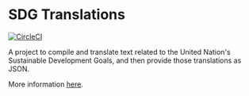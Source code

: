 # SDG Translations

[![CircleCI](https://circleci.com/gh/open-sdg/sdg-translations.svg?style=svg)](https://circleci.com/gh/open-sdg/sdg-translations)

A project to compile and translate text related to the United Nation's
  Sustainable Development Goals, and then provide those translations as JSON.


More information [here](https://open-sdg.github.io/sdg-translations/).
